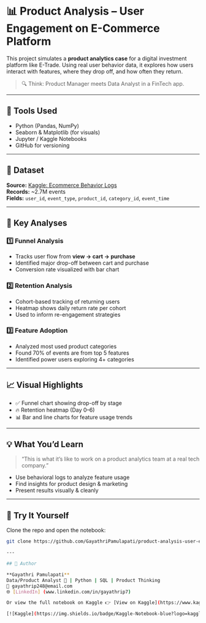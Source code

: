 # 📊 Product Analysis – User Engagement on E-Commerce Platform

This project simulates a **product analytics case** for a digital investment platform like E-Trade. Using real user behavior data, it explores how users interact with features, where they drop off, and how often they return.

> 🔍 Think: Product Manager meets Data Analyst in a FinTech app.

---

## 🔧 Tools Used
- Python (Pandas, NumPy)
- Seaborn & Matplotlib (for visuals)
- Jupyter / Kaggle Notebooks
- GitHub for versioning

---

## 📁 Dataset
**Source:** [Kaggle: Ecommerce Behavior Logs](https://www.kaggle.com/datasets/mkechinov/ecommerce-behavior-data-from-multi-category-store)  
**Records:** ~2.7M events  
**Fields:** `user_id`, `event_type`, `product_id`, `category_id`, `event_time`

---

## 🧠 Key Analyses

### 1️⃣ Funnel Analysis
- Tracks user flow from **view → cart → purchase**
- Identified major drop-off between cart and purchase
- Conversion rate visualized with bar chart

### 2️⃣ Retention Analysis
- Cohort-based tracking of returning users
- Heatmap shows daily return rate per cohort
- Used to inform re-engagement strategies

### 3️⃣ Feature Adoption
- Analyzed most used product categories
- Found 70% of events are from top 5 features
- Identified power users exploring 4+ categories

---

## 📈 Visual Highlights

- ✅ Funnel chart showing drop-off by stage
- 🔥 Retention heatmap (Day 0–6)
- 📊 Bar and line charts for feature usage trends

---

## 💡 What You’d Learn

> “This is what it’s like to work on a product analytics team at a real tech company.”

- Use behavioral logs to analyze feature usage
- Find insights for product design & marketing
- Present results visually & cleanly

---

## 🚀 Try It Yourself

Clone the repo and open the notebook:

```bash
git clone https://github.com/GayathriPamulapati/product-analysis-user-engagement.git

---

## 📌 Author

**Gayathri Pamulapati**  
Data/Product Analyst 💼 | Python | SQL | Product Thinking  
📧 gayathrip248@email.com  
🌐 [LinkedIn] (www.linkedin.com/in/gayathrip7)

Or view the full notebook on Kaggle 👉 [View on Kaggle](https://www.kaggle.com/code/gayathri137/01-product-user-analysis)

[![Kaggle](https://img.shields.io/badge/Kaggle-Notebook-blue?logo=kaggle)](https://www.kaggle.com/code/gayathri137/01-product-user-analysis)



